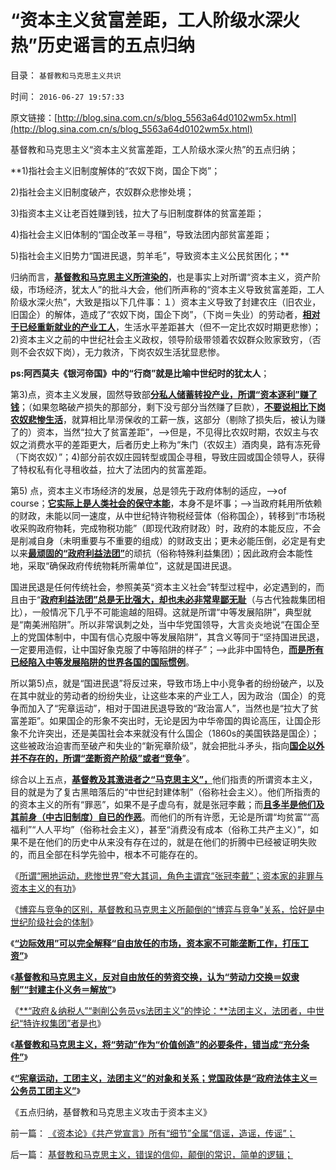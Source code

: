 # “资本主义贫富差距，工人阶级水深火热”历史谣言的五点归纳

目录： `基督教和马克思主义共识` 

时间： `2016-06-27 19:57:33` 

原文链接：[http://blog.sina.com.cn/s/blog_5563a64d0102wm5x.html](http://blog.sina.com.cn/s/blog_5563a64d0102wm5x.html)

基督教和马克思主义“资本主义贫富差距，工人阶级水深火热”的五点归纳；

**1)指社会主义旧制度解体的“农奴下岗，国企下岗”；

2)指社会主义旧制度破产，农奴群众悲惨处境；

3)指资本主义让老百姓赚到钱，拉大了与旧制度群体的贫富差距；

4)指社会主义旧体制的“国企改革＝寻租”，导致法团内部贫富差距；

5)指社会主义旧势力“国进民退，剪羊毛”，导致资本主义公民贫困化；**

归纳而言，[**基督教和马克思主义所渲染的**](../../../2016/6/24/资本家和资本主义的贡献，“剥削公务员vs法团主义”的悖论.md)，也是事实上对所谓“资本主义，资产阶级，市场经济，犹太人”的批斗大会，他们所声称的“资本主义导致贫富差距，工人阶级水深火热”，大致是指以下几件事：１）资本主义导致了封建农庄（旧农业，旧国企）的解体，造成了“农奴下岗，国企下岗”，（下岗＝失业）的劳动者，[**相对于已经重新就业的产业工人**](../../../2009/11/28/从工作福利消除贫富差距看公有制的低效率.md)，生活水平差距甚大（但不一定比农奴时期更悲惨）；2)资本主义之前的中世纪社会主义政权，领导阶级带领着农奴群众败家致穷，（否则不会农奴下岗），无力救济，下岗农奴生活犹显悲惨。

**ps:阿西莫夫《银河帝国》中的“行商”就是比喻中世纪时的犹太人**；

第3)点，资本主义发展，固然导致部[**分私人储蓄转投产业，所谓“资本逐利”赚了钱**](../../../2010/1/14/为什么说资产阶级就是工人阶级自已？.md)；（如果忽略破产损失的那部分，剩下没亏部分当然赚了巨款），[**不要说相比下岗农奴悲惨生活**](../../../2016/6/20/所谓“圈地运动，悲惨世界”夸大其词，角色主谓宾“张冠李戴”；.md)，就算相比旱涝保收的工薪一族，这部分（剔除了损失后，被认为赚了的）资本，当然“拉大了贫富差距”，——>但是，不见得比农奴时期，农奴主与农奴之消费水平的差距更大，后者历史上称为“朱门（农奴主）酒肉臭，路有冻死骨（下岗农奴）”；4)部分前农奴庄园转型或国企寻租，导致庄园或国企领导人，获得了特权私有化寻租收益，拉大了法团内的贫富差距。

第5) 点，资本主义市场经济的发展，总是领先于政府体制的适应，——>of course；[**它实际上是人类社会的保守本能**](../../../2016/3/19/“改革＝保守”，保守为改革，改革为保守维稳；.md)，本身不是坏事；——>当政府耗用所依赖的财政，未能以同一速度，从中世纪特许物税经营体（俗称国企），转移到“市场税收采购政府物耗，完成物税功能”（即现代政府财政）时，政府的本能反应，不会是削减自身（未明重要与不重要的组成）的财政支出；更未必能压倒，必定是有史以来[**最顽固的“政府利益法团”**](../../../2009/8/11/改革攻坚的雷区，坚在那里？危险在那里？.md)的顽抗（俗称特殊利益集团）；因此政府会本能性地，采取“确保政府传统物耗所需单位”，这就是国进民退。

国进民退是任何传统社会，参照美英“资本主义社会”转型过程中，必定遇到的，而且由于“[**政府利益法团”总是无比强大，却也未必非常卑鄙无耻**](../../../2009/8/10/主要矛盾很可能就是体制内外的矛盾.md)（与古代独裁集团相比），一般情况下几乎不可能逾越的阻碍。这就是所谓“中等发展陷阱”，典型就是“南美洲陷阱”。所以非常讽刺之处，当中华党国领导，大言炎炎地说“在国企至上的党国体制中，中国有信心克服中等发展陷阱”，其含义等同于“坚持国进民退，一定要用造假，让中国好象克服了中等陷阱的样子”；——>此非中国特色，[**而是所有已经陷入中等发展陷阱的世界各国的国际惯例**](../../../2012/8/28/“中等收入陷阱”与“民主，专制，独裁”无关.md)。

所以第5)点，就是“国进民退”将反过来，导致市场上中小竞争者的纷纷破产，以及在其中就业的劳动者的纷纷失业，让这些本来的产业工人，因为政治（国企）的竞争而加入了“宪章运动”，相对于国进民退导致的“政治富人”，当然也是“拉大了贫富差距”。如果国企的形象不突出时，无论是因为中华帝国的舆论高压，让国企形象不允许突出，还是美国社会本来就没有什么国企（1860s的美国铁路是国企）；这些被政治迫害而至破产和失业的“新宪章阶级”，就会把批斗矛头，指向[**国企以外并不存在的，所谓“垄断资产阶级”或者“竞争**](../../../2010/11/3/“反垄断情结”与社会主义思路的深远渊源.md)”。

综合以上五点，[**基督教及其激进者之“马克思主义”，**](../../../2016/6/15/基督教和马克思主义的概念偷换：宪章运动，不是工人阶级.md)他们指责的所谓资本主义，目的就是为了复古黑暗落后的“中世纪封建体制”（俗称社会主义）。他们所指责的的资本主义的所有“罪恶”，如果不是子虚乌有，就是张冠李戴；而[**且多半是他们及其前身（中古旧制度）自已的作恶**](../../../2016/6/23/打压劳动力价格的，不是资本家，而是基督教.md)。而他们的所有许愿，无论是所谓“均贫富”“高福利”“人人平均”（俗称社会主义），甚至“消费没有成本（俗称工共产主义）”，如果不是在他们的历史中从来没有存在过的，就是在他们的折腾中已经被证明失败的，而且全部在科学先验中，根本不可能存在的。

《[所谓“圈地运动，悲惨世界”夸大其词，角色主谓宾“张冠李戴”；资本家的非罪与资本主义的有功](../../../2016/6/20/所谓“圈地运动，悲惨世界”夸大其词，角色主谓宾“张冠李戴”；.md)》

《[博弈与竞争的区别，基督教和马克思主义所颠倒的“博弈与竞争”关系，恰好是中世纪阶级社会的体制](../../../2016/6/21/博弈与竞争的区别，资本家博弈于工人，与其他资本家竞争；.md)》

《[**“边际效用”可以完全解释“自由放任的市场，资本家不可能垄断工作，打压工资”**](../../../2016/6/22/自由放任的劳资市场，不能形成“资本家垄断工作，打压工资”.md)》

《[**基督教和马克思主义，反对自由放任的劳资交换，认为“劳动力交换＝奴隶制”“封建主仆义务＝解放”**](../../../2016/6/23/打压劳动力价格的，不是资本家，而是基督教.md)》

《[**“政府＆纳税人”“剥削公务员vs法团主义”的悖论：**法团主义，法团者，中世纪“特许权集团”者是也](../../../2016/6/24/资本家和资本主义的贡献，“剥削公务员vs法团主义”的悖论.md)》

《[**基督教和马克思主义，将“劳动”作为“价值创造”的必要条件，错当成“充分条件”**](../../../2016/6/25/基督教和马克思主义，错误的信仰，颠倒的常识，简单的逻辑；.md)》

《[**“宪章运动，工团主义，法团主义”的对象和关系；党国政体是“政府法体主义＝公务员工团主义”**](../../../2016/6/26/“宪章运动，工团主义，法团主义”的对象和关系；.md)》

《五点归纳，基督教和马克思主义攻击于资本主义》

前一篇： [《资本论》《共产党宣言》所有“细节”全属“信谣，造谣，传谣”；](../../../2016/6/29/《资本论》《共产党宣言》所有“细节”全属“信谣，造谣，传谣”；.md)

后一篇： [基督教和马克思主义，错误的信仰，颠倒的常识，简单的逻辑；](../../../2016/6/25/基督教和马克思主义，错误的信仰，颠倒的常识，简单的逻辑；.md)

